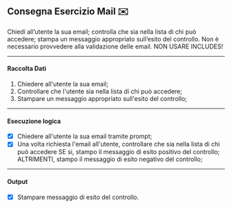 ## Consegna Esercizio Mail ✉️

Chiedi all’utente la sua email;
controlla che sia nella lista di chi può accedere;
stampa un messaggio appropriato sull’esito del controllo.
Non è necessario provvedere alla validazione delle email.
NON USARE INCLUDES!

---

#### Raccolta Dati

1. Chiedere all'utente la sua email;
2. Controllare che l'utente sia nella lista di chi può accedere;
3. Stampare un messaggio appropriato sull'esito del controllo;

---

#### Esecuzione logica

- [X] Chiedere all'utente la sua email tramite prompt;
- [X] Una volta richiesta l'email all'utente, controllare che sia nella lista di chi può accedere
    SE si, stampo il messaggio di esito positivo del controllo;
    ALTRIMENTI, stampo il messaggio di esito negativo del controllo; 

---

#### Output

- [X] Stampare messaggio di esito del controllo.